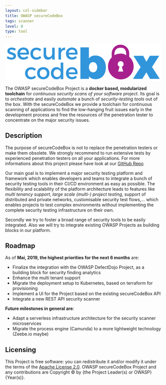 ```yaml
---
layout: col-sidebar
title: OWASP secureCodeBox
tags: scanner
level: 0
type: tool
---
```


![logo](/assets/images/logo.png "Logo secureCodeBox") 

The OWASP secureCodeBox Project is a **docker based, modularized toolchain** for _continuous security scans of your software project_. Its goal is to _orchestrate_ and easily _automate_ a bunch of _security-testing tools_ out of the box. With the secureCodeBox we provide a toolchain for continuous scanning of applications to find the low-hanging fruit issues early in the development process and free the resources of the penetration tester to concentrate on the major security issues.

## Description

The purpose of secureCodeBox is not to replace the penetration testers or make them obsolete. We strongly recommend to run extensive tests by experienced penetration testers on all your applications. For more informations about this project please have look at our [GitHub Repo](https://github.com/secureCodeBox/secureCodeBox)
    
Our main goal is to implement a major security testing platform and framework which enables developers and teams to integrate a bunch of security testing tools in their CI/CD environment as easy as possible. The flexibility and scalability of the platform architecture leads to features like _multi tenancy support_, _large scale (multi-) project testing_, support of distributed and private networks, customisable security test flows,... which enables projects to test complex environments without implementing the complete security testing infrastructure on their own.

Secondly we try to foster a broad range of security tools to be easily integrated. Also we will try to integrate existing OWASP Projects as building blocks in our platform.

## Roadmap 

As of **Mai, 2019, the highest priorities for the next 6 months** are:

- Finalize the integration with the OWASP DefectDojo Project, as a building block for security finding analytics
- Enhance the multi tenant support
- Migrate the deployment setup to Kubernetes, based on terraform for provisioning
- Implement a UI for the Project based on the existing secureCodeBox API
- Integrate a new REST API security scanner

**Future milestones in general are**:

- Adapt a serverless infrastructure architecture for the security scanner microservices
- Migrate the process engine (Camunda) to a more lightweight technology (Zeebe.io maybe)

## Licensing

This Project is free software: you can redistribute it and/or modify it under the terms of the [Apache License 2.0](https://github.com/secureCodeBox/secureCodeBox/blob/master/LICENSE). OWASP secureCodeBox Project and any contributions are Copyright © by {the Project Leader(s) or OWASP} {Year(s)}.
